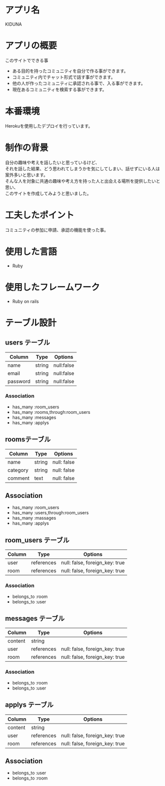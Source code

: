 # アプリ名  
KIDUNA

# アプリの概要
このサイトでできる事  
* ある目的を持ったコミュニティを自分で作る事ができます。
* コミュニティ内でチャット形式で話す事ができます。
* 他の人が作ったコミュニティに承認される事で、入る事ができます。
* 現在あるコミュニティを検索する事ができます。

# 本番環境  
Herokuを使用したデプロイを行っています。

# 制作の背景  
自分の趣味や考えを話したいと思っているけど、  
それを話した結果、どう思われてしまうかを気にしてしまい、話せずにいる人は案外多いと思います。  
そんな人を対象に共通の趣味や考え方を持った人と出会える場所を提供したいと思い、  
このサイトを作成してみようと思いました。  

# 工夫したポイント  
コミュニティの参加に申請、承認の機能を使った事。

# 使用した言語
* Ruby

# 使用したフレームワーク
* Ruby on rails 
  
# テーブル設計

## users テーブル

|Column  | Type  |Options    |
| ------ | ----- | --------- |
| name   | string| null:false|
| email  | string| null:false|
|password| string| null:false|

### Association

- has_many :room_users
- has_many :rooms,through:room_users
- has_many :messages
- has_many :applys

## roomsテーブル

| Column  | Type   | Options     |
| ------- | ------ | ----------- |
| name    | string | null: false |
| category| string | null: false |
| comment | text   | null: false |


## Association

- has_many :room_users
- has_many :users,through:room_users
- has_many :massages
- has_many :applys


## room_users テーブル

| Column | Type       | Options                        |
| ------ | ---------- | ------------------------------ |
| user   | references | null: false, foreign_key: true |
| room   | references | null: false, foreign_key: true |

### Association

- belongs_to :room
- belongs_to :user

## messages テーブル

| Column  | Type       | Options                        |
| ------- | ---------- | ------------------------------ |
| content | string     |                                |
| user    | references | null: false, foreign_key: true |
| room    | references | null: false, foreign_key: true |

### Association

- belongs_to :room
- belongs_to :user


## applys テーブル
| Column  | Type       | Options                        |
| ------- | ---------- | ------------------------------ |
| content | string     |                                |
| user    | references | null: false, foreign_key: true |
| room    | references | null: false, foreign_key: true |

## Association

- belongs_to :user
- belongs_to :room
